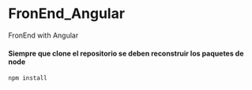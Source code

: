 # FronEnd_Angular
FronEnd with Angular

#### Siempre que clone el repositorio se deben reconstruir los paquetes de node

`````` 
npm install
